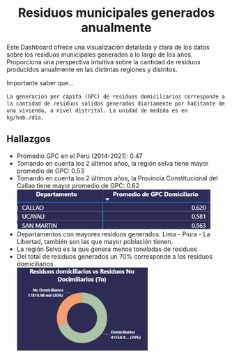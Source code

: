 <h1 align="center">Residuos municipales generados anualmente</h1>

Este Dashboard ofrece una visualización detallada y clara de los datos sobre los residuos municipales generados a lo largo de los años. Proporciona una perspectiva intuitiva sobre la cantidad de residuos producidos anualmente en las distintas regiones y distritos.

Importante saber que...

    La generación per cápita (GPC) de residuos domiciliarios corresponde a la cantidad de residuos sólidos generados diariamente por habitante de una vivienda, a nivel distrital. La unidad de medida es en kg/hab./día.


<h2>Hallazgos</h2>
<ul>
    <li>Promedio GPC en el Perú (2014-2021): 0.47</li>
    <li>Tomando en cuenta los 2 últimos años, la región selva tiene mayor promedio de GPC: 0.53</li>
    <li>Tomando en cuenta los 2 últimos años, la Provincia Constitucional del Callao tiene mayor promedio de GPC: 0.62</li>
    <img src="src/image.png"></img>
    <li>Departamentos con mayores residuos generados: Lima - Piura - La Libertad, también son las que mayor población tienen.</li>
    <li>La región Selva es la que genera menos toneladas de residuos</li>
    <li>Del total de residuos generados un 70% corresponde a los residuos domiciliarios</li>
    <img src="src/image-1.png" width="300px"></img>
</ul>